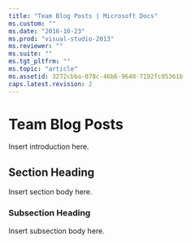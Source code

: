 ```yaml
---
title: "Team Blog Posts | Microsoft Docs"
ms.custom: ""
ms.date: "2016-10-23"
ms.prod: "visual-studio-2013"
ms.reviewer: ""
ms.suite: ""
ms.tgt_pltfrm: ""
ms.topic: "article"
ms.assetid: 3272cbba-078c-46b6-9640-7192fc05361b
caps.latest.revision: 2
---
```

# Team Blog Posts
Insert introduction here.  
  
## Section Heading  
 Insert section body here.  
  
### Subsection Heading  
 Insert subsection body here.